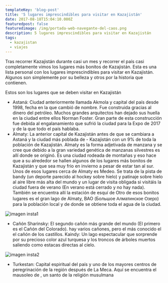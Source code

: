 ```yaml
---
templateKey: 'blog-post'
title: '5 lugares imprescindibles para visitar en Kazajistán'
date: 2017-08-18T15:04:10.000Z
featuredpost: false
featuredimage: /img/portada-web-navegante-del-caos.png
description: 5 lugares imprescindibles para visitar en Kazajistán
tags:
  - kazajistan
  - viajes
---
```


Tras recorrer Kazajistán durante casi un mes y recorrer el país casi completamente vimos los lugares más bonitos de Kazajistán. Esta es una lista personal con los lugares imprescindibles para visitar en Kazajistán. Algunos son simplemente por su belleza y otros por la historia que contienen.

Estos son los lugares que se deben visitar en Kazajistán

- Astaná: Ciudad anteriormente llamada Akmola y capital del país desde 1998, fecha en la que cambió de nombre. Fue construida gracias al dinero del petróleo. Muchos grandes arquitectos han dejado sus huella en la ciudad entre ellos Norman Foster. Gran parte de esta construcción fue debida al engalanamiento que sufrió la ciudad para la Expo de 2017 y de la que todo el país hablaba.
- Almaty: La anterior capital de Kazajistán antes de que se cambiara a Astaná y la ciudad más poblada de - Kazajistán con un 9% de toda la población de Kazajistán. Almaty es la forma adjetivada de manzana y se cree que debido a la gran variedad genética de manzanas silvestres es allí donde se originó. Es una ciudad rodeada de montañas y eso hace que a su alrededor se hallen algunos de los lugares más bonitos de Kazajistán y que sea muy frio en invierno a pesar de estar tan al sur.
Unos de esos lugares cerca de Almaty es Medeo. Se trata de la pista de bandy (un deporte parecido al hockey sobre hielo) y patinaje sobre hielo al aire libre más alta del mundo y un lugar de visita obligada si visitáis la ciudad fuera de verano (En verano está cerrado y no hay nada).
También se encuentra allí la estación de esquí de
Otro de esos bonitos lugares es el gran lago de Almaty, BAO (Большое<span style="color: rgb(34, 34, 34); font-family: &quot;Helvetica Neue&quot;, Helvetica, &quot;Nimbus Sans L&quot;, Arial, &quot;Liberation Sans&quot;, sans-serif; background-color: rgb(255, 255, 255);">&nbsp;Алматинское Озеро</span>) para la población local y de donde se obtiene toda el agua de la ciudad.

![imagen insta1](https://www.instagram.com/p/BWl7RS8jHIO/)

- Cañón Sharinsky: El segundo cañón más grande del mundo (El primero es el Cañón del Colorado). hay varios cañones, pero el más conocido el el cañón de los castillos.
Kaindy: Un lago espectacular que sorprende por su precioso color azul turquesa y los troncos de árboles muertos saliendo como estacas directas al cielo.

![imagen insta2](https://www.instagram.com/p/BW0LPKfj5Wg/)

- Turkestan: Capital espiritual del país y uno de los mayores centros de peregrinación de la región después de La Meca. Aquí se encuentra el mausoleo de , un santo de la religión musulmana
